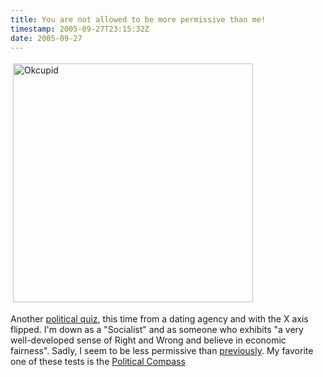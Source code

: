 ```yaml
---
title: You are not allowed to be more permissive than me!
timestamp: 2005-09-27T23:15:32Z
date: 2005-09-27
---
```


<a href="http://www.okcupid.com/politics"><img src="http://blog.whatfettle.com/OKCupid.jpg" height="382" width="384" border="0" hspace="4" vspace="4" alt="Okcupid" /></a>
<p>Another <a href="http://www.okcupid.com/politics">political quiz</a>, this time from a dating agency and with the X axis flipped. I'm down as a "Socialist" and as someone who exhibits "a very well-developed sense of Right and Wrong and believe in economic fairness".   Sadly, I seem to be less permissive than <a href="http://blog.whatfettle.com/archives/000283.html">previously</a>. My favorite one of these tests is the <a href="http://blog.whatfettle.com/archives/000006.html">Political Compass</a></p>